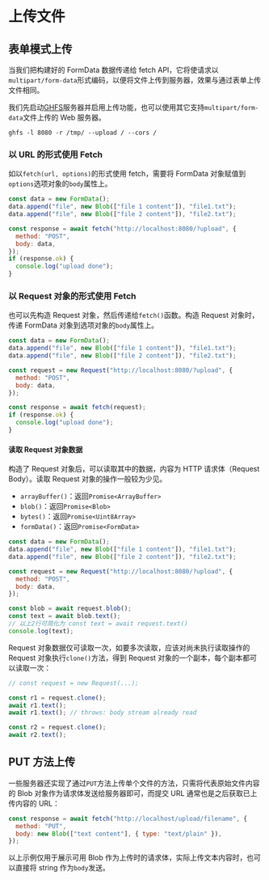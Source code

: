 # 上传文件

## 表单模式上传

当我们把构建好的 FormData 数据传递给 fetch API，它将使请求以`multipart/form-data`形式编码，以便将文件上传到服务器，效果与通过表单上传文件相同。

我们先启动[GHFS](https://github.com/mjpclab/go-http-file-server)服务器并启用上传功能，也可以使用其它支持`multipart/form-data`文件上传的 Web 服务器。

```shell
ghfs -l 8080 -r /tmp/ --upload / --cors /
```

### 以 URL 的形式使用 Fetch

如以`fetch(url, options)`的形式使用 fetch，需要将 FormData 对象赋值到`options`选项对象的`body`属性上。

```javascript
const data = new FormData();
data.append("file", new Blob(["file 1 content"]), "file1.txt");
data.append("file", new Blob(["file 2 content"]), "file2.txt");

const response = await fetch("http://localhost:8080/?upload", {
  method: "POST",
  body: data,
});
if (response.ok) {
  console.log("upload done");
}
```

### 以 Request 对象的形式使用 Fetch

也可以先构造 Request 对象，然后传递给`fetch()`函数。构造 Request 对象时，传递 FormData 对象到选项对象的`body`属性上。

```javascript
const data = new FormData();
data.append("file", new Blob(["file 1 content"]), "file1.txt");
data.append("file", new Blob(["file 2 content"]), "file2.txt");

const request = new Request("http://localhost:8080/?upload", {
  method: "POST",
  body: data,
});

const response = await fetch(request);
if (response.ok) {
  console.log("upload done");
}
```

#### 读取 Request 对象数据

构造了 Request 对象后，可以读取其中的数据，内容为 HTTP 请求体（Request Body）。读取 Request 对象的操作一般较为少见。

- `arrayBuffer()`：返回`Promise<ArrayBuffer>`
- `blob()`：返回`Promise<Blob>`
- `bytes()`：返回`Promise<Uint8Array>`
- `formData()`：返回`Promise<FormData>`

```javascript
const data = new FormData();
data.append("file", new Blob(["file 1 content"]), "file1.txt");
data.append("file", new Blob(["file 2 content"]), "file2.txt");

const request = new Request("http://localhost:8080/?upload", {
  method: "POST",
  body: data,
});

const blob = await request.blob();
const text = await blob.text();
// 以上2行可简化为 const text = await request.text()
console.log(text);
```

Request 对象数据仅可读取一次，如要多次读取，应该对尚未执行读取操作的 Request 对象执行`clone()`方法，得到 Request 对象的一个副本，每个副本都可以读取一次：

```javascript
// const request = new Request(...);

const r1 = request.clone();
await r1.text();
await r1.text(); // throws: body stream already read

const r2 = request.clone();
await r2.text();
```

## PUT 方法上传

一些服务器还实现了通过`PUT`方法上传单个文件的方法，只需将代表原始文件内容的 Blob 对象作为请求体发送给服务器即可，而提交 URL 通常也是之后获取已上传内容的 URL：

```javascript
const response = await fetch("http://localhost/upload/filename", {
  method: "PUT",
  body: new Blob(["text content"], { type: "text/plain" }),
});
```

以上示例仅用于展示可用 Blob 作为上传时的请求体，实际上传文本内容时，也可以直接将 string 作为`body`发送。

